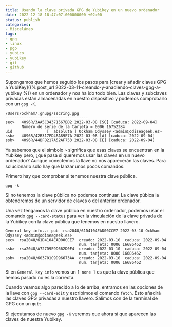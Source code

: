 ```yaml
---
title: Usando la clave privada GPG de Yubikey en un nuevo ordenador
date: 2022-12-18 18:47:07.000000000 +02:00
status: publish
categories:
- Misceláneo
tags:
- gpg
- linux
- pgp
- yubico
- yubikey
- git
- github
---
```

Supongamos que hemos seguido los pasos para [crear y añadir claves GPG a YubiKey]({% post_url 2022-03-11-creando-y-anadiendo-claves-gpg-a-yubikey %}) en un ordenador y nos ha ido todo bien. Las claves y subclaves privadas están almacenadas en nuestro dispositivo y podemos comprobarlo con un `gpg -K`.

```
/Users/ockham/.gnupg/secring.gpg
------------------------------------
sec>   4096R/3AA5C34371567BD2 2022-03-08 [SC] [caduca: 2022-09-04]
       Número de serie de la tarjeta = 0006 16752384
uid               [  absoluta ] Ockham Odyssey <admin@odiseageek.es>
ssb>   4096R/42B317FD4BA89E7A 2022-03-08 [A] [caduca: 2022-09-04]
ssb>   4096R/44BF8217A52AF753 2022-03-08 [E] [caduca: 2022-09-04]
```

Ya sabemos que el símbolo `>` significa que esas claves se encuentran en la Yubikey pero, ¿qué pasa si queremos usar las claves en un nuevo ordenador? Aunque conectemos la llave no nos aparecerán las claves. Para solucionarlo solo hay que lanzar unos pocos comandos.

Primero hay que comprobar si tenemos nuestra clave pública.

```terminal
gpg -k
```

Si no tenemos la clave pública no podemos continuar. La clave púbica la obtendremos de un servidor de claves o del anterior ordenador.

Una vez tengamos la clave pública en nuestro ordenador, podemos usar el comando `gpg --card-status` para ver la vinculación de la clave privada de la Yubikey con la clave pública que tenemos en nuestro llavero.

```
General key info..: pub  rsa2048/61D4104EAD00CCE7 2022-03-10 Ockham Odyssey <admin@odiseageek.es>
sec>  rsa2048/61D4104EAD00CCE7  creado: 2022-03-10  caduca: 2022-09-04
                                num. tarjeta: 0006 16686462
ssb>  rsa2048/A727D9E9D662D0F4  creado: 2022-03-10  caduca: 2022-09-04
                                num. tarjeta: 0006 16686462
ssb>  rsa2048/603701C9D96673AA  creado: 2022-03-10  caduca: 2022-09-04
                                num. tarjeta: 0006 16686462
```

Si en `General key info` vemos un `[ none ]` es que la clave pública que hemos pasado no es la correcta.

Cuando veamos algo parecido a lo de arriba, entramos en las opciones de la llave con `gpg --card-edit` y escribimos el comando `fetch`. Esto añadirá las claves GPG privadas a nuestro llavero. Salimos con de la terminal de GPG con un `quit`.

Si ejecutamos de nuevo `gpg -K` veremos que ahora sí que aparecen las claves de nuestra Yubikey.
